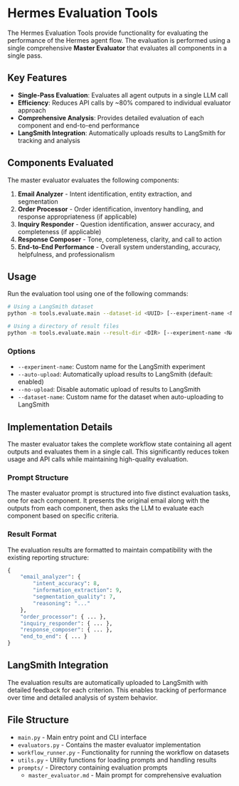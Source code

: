 # Hermes Evaluation Tools

The Hermes Evaluation Tools provide functionality for evaluating the performance of the Hermes agent flow. The evaluation is performed using a single comprehensive **Master Evaluator** that evaluates all components in a single pass.

## Key Features

- **Single-Pass Evaluation**: Evaluates all agent outputs in a single LLM call
- **Efficiency**: Reduces API calls by ~80% compared to individual evaluator approach
- **Comprehensive Analysis**: Provides detailed evaluation of each component and end-to-end performance
- **LangSmith Integration**: Automatically uploads results to LangSmith for tracking and analysis

## Components Evaluated

The master evaluator evaluates the following components:

1. **Email Analyzer** - Intent identification, entity extraction, and segmentation
2. **Order Processor** - Order identification, inventory handling, and response appropriateness (if applicable)
3. **Inquiry Responder** - Question identification, answer accuracy, and completeness (if applicable)
4. **Response Composer** - Tone, completeness, clarity, and call to action
5. **End-to-End Performance** - Overall system understanding, accuracy, helpfulness, and professionalism

## Usage

Run the evaluation tool using one of the following commands:

```bash
# Using a LangSmith dataset
python -m tools.evaluate.main --dataset-id <UUID> [--experiment-name <NAME>] [--dataset-name <NAME>]

# Using a directory of result files
python -m tools.evaluate.main --result-dir <DIR> [--experiment-name <NAME>] [--dataset-name <NAME>]
```

### Options

- `--experiment-name`: Custom name for the LangSmith experiment
- `--auto-upload`: Automatically upload results to LangSmith (default: enabled)
- `--no-upload`: Disable automatic upload of results to LangSmith
- `--dataset-name`: Custom name for the dataset when auto-uploading to LangSmith

## Implementation Details

The master evaluator takes the complete workflow state containing all agent outputs and evaluates them in a single call. This significantly reduces token usage and API calls while maintaining high-quality evaluation.

### Prompt Structure

The master evaluator prompt is structured into five distinct evaluation tasks, one for each component. It presents the original email along with the outputs from each component, then asks the LLM to evaluate each component based on specific criteria.

### Result Format

The evaluation results are formatted to maintain compatibility with the existing reporting structure:

```python
{
    "email_analyzer": {
        "intent_accuracy": 8,
        "information_extraction": 9,
        "segmentation_quality": 7,
        "reasoning": "..."
    },
    "order_processor": { ... },
    "inquiry_responder": { ... },
    "response_composer": { ... },
    "end_to_end": { ... }
}
```

## LangSmith Integration

The evaluation results are automatically uploaded to LangSmith with detailed feedback for each criterion. This enables tracking of performance over time and detailed analysis of system behavior.

## File Structure

- `main.py` - Main entry point and CLI interface
- `evaluators.py` - Contains the master evaluator implementation
- `workflow_runner.py` - Functionality for running the workflow on datasets
- `utils.py` - Utility functions for loading prompts and handling results
- `prompts/` - Directory containing evaluation prompts
  - `master_evaluator.md` - Main prompt for comprehensive evaluation 